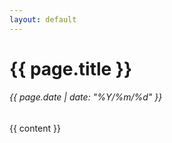 ```yaml
--- 
layout: default 
---
```


<h1 class="card-title"> {{ page.title }} </h1>

<h6 class="card-subtitle mb-3 text-muted">{{ page.date | date: "%Y/%m/%d" }}</h6>

{{ content }}

